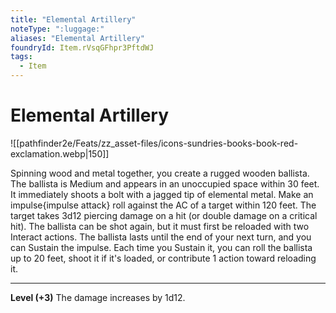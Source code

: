 ```yaml
---
title: "Elemental Artillery"
noteType: ":luggage:"
aliases: "Elemental Artillery"
foundryId: Item.rVsqGFhpr3PftdWJ
tags:
  - Item
---
```


# Elemental Artillery
![[pathfinder2e/Feats/zz_asset-files/icons-sundries-books-book-red-exclamation.webp|150]]

Spinning wood and metal together, you create a rugged wooden ballista. The ballista is Medium and appears in an unoccupied space within 30 feet. It immediately shoots a bolt with a jagged tip of elemental metal. Make an impulse{impulse attack} roll against the AC of a target within 120 feet. The target takes 3d12 piercing  damage on a hit (or double damage on a critical hit). The ballista can be shot again, but it must first be reloaded with two Interact actions. The ballista lasts until the end of your next turn, and you can Sustain the impulse. Each time you Sustain it, you can roll the ballista up to 20 feet, shoot it if it's loaded, or contribute 1 action toward reloading it.

* * *

**Level (+3)** The damage increases by 1d12.
